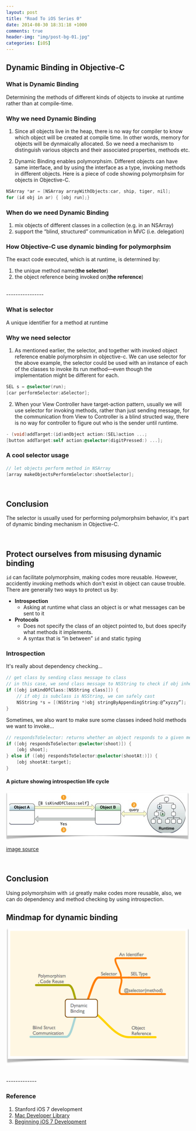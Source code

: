 ```yaml
---
layout: post
title: "Road To iOS Series 0"
date: 2014-08-30 18:31:18 +1000
comments: true
header-img: "img/post-bg-01.jpg"
categories: [iOS]
---
```


## Dynamic Binding in Objective-C

### What is Dynamic Binding
Determining the methods of different kinds of objects to invoke at runtime rather than at compile-time.

<!--more-->

### Why we need Dynamic Binding
1. Since all objects live in the heap, there is no way for compiler to know which object will be created at compile time. In other words, memory for objects will be dynmaically allocated. So we need a mechanism to distinguish various objects and their associated properties, methods etc.


2. Dynamic Binding enables polymorphsim. Different objects can have same interface, and by using the interface as a type, invoking methods in different objects. Here is a piece of code showing polymorphsim for objects in Objective-C.

``` objective-c polymorphsim for objects http://pigfly.github.io/blog/2014/08/30/road-to-ios-0/
NSArray *ar = [NSArray arrayWithObjects:car, ship, tiger, nil];
for (id obj in ar) { [obj run];}
```

### When do we need Dynamic Binding
1. mix objects of different classes in a collection (e.g. in an NSArray)
2. support the “blind, structured” communication in MVC (i.e. delegation)

### How Objective-C use dynamic binding for polymorphsim
The exact code executed, which is at runtime, is determined by:

1. the unique method name(**the selector**)
2. the object reference being invoked on(**the reference**)

<br>
----------------

### What is selector
A unique identifier for a method at runtime

### Why we need selector

1. As mentioned earlier, the selector, and together with invoked object reference enable polymorphsim in objective-c. We can use selector for the above example, the selector could be used with an instance of each of the classes to invoke its run method—even though the implementation might be different for each.

``` objective-c using selector in objective-c for different objects http://pigfly.github.io/blog/2014/08/30/road-to-ios-0/
SEL s = @selector(run);
[car performSelector:aSelector];
```

2. When your View Controller have target-action pattern, usually we will use selector for invoking methods, rather than just sending message, for the communication from View to Controller is a blind structed way, there is no way for controller to figure out who is the sender until runtime.

``` objective-c selector in target-action pattern for different objects http://pigfly.github.io/blog/2014/08/30/road-to-ios-0/
- (void)addTarget:(id)anObject action:(SEL)action ...;
[button addTarget:self action:@selector(digitPressed:) ...];
```

### A cool selector usage
``` objective-c cool selector usages for different objects http://pigfly.github.io/blog/2014/08/30/road-to-ios-0/
// let objects perform method in NSArray
[array makeObjectsPerformSelector:shootSelector];
```

<br>


## Conclusion
The selector is usually used for performing polymorphsim behavior, it's part of dynamic binding mechanism in Objective-C.

<br>


## Protect ourselves from misusing dynamic binding
`id` can facilitate polymorphsim, making codes more reusable. However, accidently invoking methods which don't exist in object can cause trouble. There are generally two ways to protect us by:

- **Introspection**
	- Asking at runtime what class an object is or what messages can be sent to it
- **Protocols**
	- Does not specify the class of an object pointed to, but does specify what methods it implements.
	- A syntax that is “in between” `id` and static typing

### Introspection
It's really about dependency checking...
``` objective-c dependency checking http://pigfly.github.io/blog/2014/08/30/road-to-ios-0/
// get class by sending class message to class
// in this case, we send class message to NSString to check if obj inherents from NSString
if ([obj isKindOfClass:[NSString class]]) {
	// if obj is subclass is NSString, we can safely cast
    NSString *s = [(NSString *)obj stringByAppendingString:@”xyzzy”];
}
```

Sometimes, we also want to make sure some classes indeed hold methods we want to invoke...
``` objective-c methods checking http://pigfly.github.io/blog/2014/08/30/road-to-ios-0/
// respondsToSelector: returns whether an object responds to a given method
if ([obj respondsToSelector:@selector(shoot)]) {
    [obj shoot];
} else if ([obj respondsToSelector:@selector(shootAt:)]) {
    [obj shootAt:target];
}
```

#### A picture showing introspection life cycle
![ introspection ](/images/ios/introspection.png)

[image source](https://developer.apple.com/library/mac/navigation/)

<br>

## Conclusion
Using polymorphsim with `id` greatly make codes more reusable, also, we can do dependency and method checking by using introspection.

## Mindmap for dynamic binding
![ Dynamic Binding Mindmap ](/images/ios/dynamic-binding.png)

<br>
-------------

### Reference
1. Stanford iOS 7 development
2. [Mac Developer Library](https://developer.apple.com/library/mac/navigation/)
3. [Beginning iOS 7 Development](http://www.apress.com/9781430260226)
